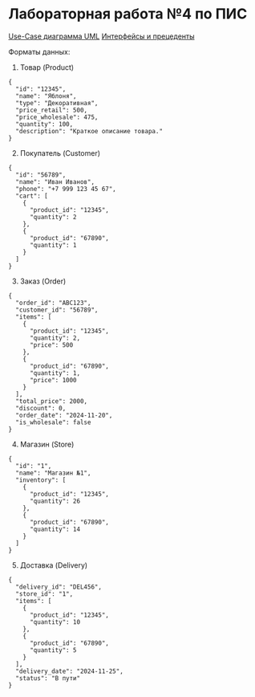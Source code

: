 # Лабораторная работа №4 по ПИС
<a href="[http://example.com](https://github.com/DmitriyStupin/pis-laba4/blob/main/Use-%D0%A1ase%20%D0%B4%D0%B8%D0%B0%D0%B3%D1%80%D0%B0%D0%BC%D0%BC%D0%B0%20UML.pdf)" target="_blank">Use-Case диаграмма UML</a>
<a href="[http://example.com](https://github.com/DmitriyStupin/pis-laba4/blob/main/%D0%9F%D0%98%D0%A1%20%E2%84%964%20(%D0%98%D0%BD%D1%82%D0%B5%D1%80%D1%84%D0%B5%D0%B9%D1%81%D1%8B%20%D0%B8%20%D0%BF%D1%80%D0%B5%D1%86%D0%B5%D0%B4%D0%B5%D0%BD%D1%82%D1%8B).pdf)" target="_blank">Интерфейсы и прецеденты</a>

Форматы данных:
1. Товар (Product)
```console
{
  "id": "12345",
  "name": "Яблоня",
  "type": "Декоративная",
  "price_retail": 500,
  "price_wholesale": 475,
  "quantity": 100,
  "description": "Краткое описание товара."
}
```

2. Покупатель (Customer)
```console
{
  "id": "56789",
  "name": "Иван Иванов",
  "phone": "+7 999 123 45 67",
  "cart": [
    {
      "product_id": "12345",
      "quantity": 2
    },
    {
      "product_id": "67890",
      "quantity": 1
    }
  ]
}
```

3. Заказ (Order)
```console
{
  "order_id": "ABC123",
  "customer_id": "56789",
  "items": [
    {
      "product_id": "12345",
      "quantity": 2,
      "price": 500
    },
    {
      "product_id": "67890",
      "quantity": 1,
      "price": 1000
    }
  ],
  "total_price": 2000,
  "discount": 0,
  "order_date": "2024-11-20",
  "is_wholesale": false
}
```

4. Магазин (Store)
```console
{
  "id": "1",
  "name": "Магазин №1",
  "inventory": [
    {
      "product_id": "12345",
      "quantity": 26
    },
    {
      "product_id": "67890",
      "quantity": 14
    }
  ]
}
```

5. Доставка (Delivery)
```console
{
  "delivery_id": "DEL456",
  "store_id": "1",
  "items": [
    {
      "product_id": "12345",
      "quantity": 10
    },
    {
      "product_id": "67890",
      "quantity": 5
    }
  ],
  "delivery_date": "2024-11-25",
  "status": "В пути"
}
```
